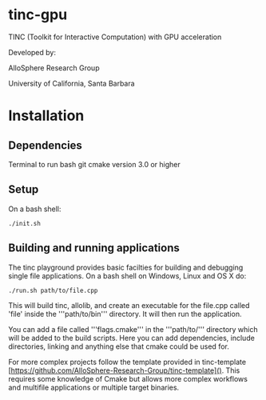 # tinc-gpu

TINC (Toolkit for Interactive Computation) with GPU acceleration 

Developed by:

AlloSphere Research Group

University of California, Santa Barbara

# Installation

## Dependencies

Terminal to run bash
git
cmake version 3.0 or higher

## Setup
On a bash shell:

    ./init.sh

## Building and running applications

The tinc playground provides basic facilties for building and debugging 
single file applications. On a bash shell on Windows, Linux and OS X do:

    ./run.sh path/to/file.cpp

This will build tinc, allolib, and create an executable for the file.cpp called 'file' inside the '''path/to/bin''' directory. It will then run the application.

You can add a file called '''flags.cmake''' in the '''path/to/''' directory which will be added to the build scripts. Here you can add dependencies, include directories, linking and anything else that cmake could be used for.

For more complex projects follow the template provided in tinc-template
[https://github.com/AlloSphere-Research-Group/tinc-template](). This requires 
some knowledge of Cmake but allows more complex workflows and multifile
applications or multiple target binaries.
